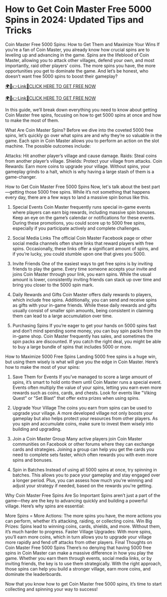 # How to Get Coin Master Free 5000 Spins in 2024: Updated Tips and Tricks
Coin Master Free 5000 Spins: How to Get Them and Maximize Your Wins
If you’re a fan of Coin Master, you already know how crucial spins are to leveling up and advancing in the game. Spins are the lifeblood of Coin Master, allowing you to attack other villages, defend your own, and most importantly, raid other players' coins. The more spins you have, the more opportunities you get to dominate the game. And let’s be honest, who doesn’t want free 5000 spins to boost their gameplay?

<a href="http://spacezones.org/rcoinmstr.html" rel="nofollow">🌍📱👉Link📲CLICK HERE TO GET FREE NOW</a>


<a href="http://spacezones.org/rcoinmstr.html" rel="nofollow">🌍📱👉Link📲CLICK HERE TO GET FREE NOW</a>



In this guide, we’ll break down everything you need to know about getting Coin Master free spins, focusing on how to get 5000 spins at once and how to make the most of them.

What Are Coin Master Spins?
Before we dive into the coveted 5000 free spins, let’s quickly go over what spins are and why they’re so valuable in the game. Each spin in Coin Master allows you to perform an action on the slot machine. The possible outcomes include:

Attacks: Hit another player’s village and cause damage.
Raids: Steal coins from another player’s village.
Shields: Protect your village from attacks.
Coin Rewards: Earn more coins to upgrade your village.
Without spins, your gameplay grinds to a halt, which is why having a large stash of them is a game-changer.

How to Get Coin Master Free 5000 Spins
Now, let's talk about the best part—getting those 5000 free spins. While it’s not something that happens every day, there are a few ways to land a massive spin bonus like this.

1. Special Events
Coin Master frequently runs special in-game events where players can earn big rewards, including massive spin bonuses. Keep an eye on the game’s calendar or notifications for these events. During these promotions, you could score up to 5000 free spins, especially if you participate actively and complete challenges.

2. Social Media Links
The official Coin Master Facebook page or other social media channels often share links that reward players with free spins. Occasionally, these links offer a significant amount of spins, and if you’re lucky, you could stumble upon one that gives you 5000.

3. Invite Friends
One of the easiest ways to get free spins is by inviting friends to play the game. Every time someone accepts your invite and joins Coin Master through your link, you earn spins. While the usual amount is lower, consistently inviting friends can stack up over time and bring you closer to the 5000 spin mark.

4. Daily Rewards and Gifts
Coin Master offers daily rewards to players, which include free spins. Additionally, you can send and receive spins as gifts with your in-game friends. While these daily rewards and gifts usually consist of smaller spin amounts, being consistent in claiming them can lead to a large accumulation over time.

5. Purchasing Spins
If you’re eager to get your hands on 5000 spins fast and don’t mind spending some money, you can buy spin packs from the in-game shop. Coin Master frequently has sales, and sometimes the spin packs are discounted. If you catch the right deal, you might be able to buy a large bundle of spins that includes 5000 or more.

How to Maximize 5000 Free Spins
Landing 5000 free spins is a huge win, but using them wisely is what will give you the edge in Coin Master. Here’s how to make the most of your spins:

1. Save Them for Events
If you’ve managed to score a large amount of spins, it’s smart to hold onto them until Coin Master runs a special event. Events often multiply the value of your spins, letting you earn even more rewards such as coins, cards, and chests. Look for events like "Viking Quest" or "Set Blast" that offer extra prizes when using spins.

2. Upgrade Your Village
The coins you earn from spins can be used to upgrade your village. A more developed village not only boosts your gameplay but also helps protect your resources from other players. As you spin and accumulate coins, make sure to invest them wisely into building and upgrading.

3. Join a Coin Master Group
Many active players join Coin Master communities on Facebook or other forums where they can exchange cards and strategies. Joining a group can help you get the cards you need to complete sets faster, which often rewards you with even more spins and bonuses.

4. Spin in Batches
Instead of using all 5000 spins at once, try spinning in batches. This allows you to pace your gameplay and stay engaged over a longer period. Plus, you can assess how much you're winning and adjust your strategy if needed, based on the rewards you're getting.

Why Coin Master Free Spins Are So Important
Spins aren’t just a part of the game—they are the key to advancing quickly and building a powerful village. Here’s why spins are essential:

More Spins = More Actions: The more spins you have, the more actions you can perform, whether it’s attacking, raiding, or collecting coins.
Win Big Prizes: Spins lead to winning coins, cards, shields, and more. Without them, it’s much harder to progress.
Faster Village Upgrades: With more spins, you’ll earn more coins, which in turn allows you to upgrade your village more rapidly and fend off attacks from other players.
Final Thoughts on Coin Master Free 5000 Spins
There’s no denying that having 5000 free spins in Coin Master can make a massive difference in how you play the game. Whether you earn them through events, social media links, or by inviting friends, the key is to use them strategically. With the right approach, those spins can help you build a stronger village, earn more coins, and dominate the leaderboards.

Now that you know how to get Coin Master free 5000 spins, it’s time to start collecting and spinning your way to success!
